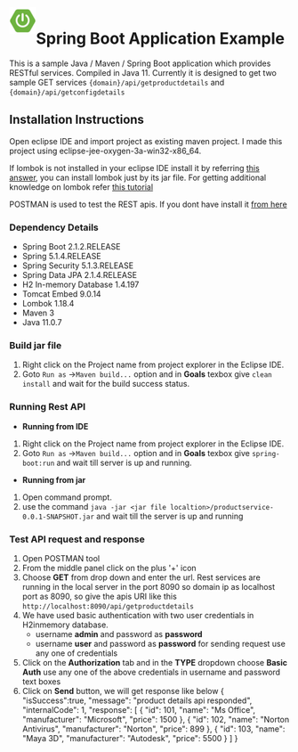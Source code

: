 <img align="left" width="48" height="48" src="./spring-boot-logo.jpg">

# Spring Boot Application Example
This is a sample Java / Maven / Spring Boot application which provides RESTful services. Compiled in Java 11. Currently it is designed to get two sample GET services `{domain}/api/getproductdetails` and `{domain}/api/getconfigdetails` 

## Installation Instructions
 Open eclipse IDE and import project as existing maven project. I made this project using eclipse-jee-oxygen-3a-win32-x86_64.
  
  If lombok is not installed in your eclipse IDE install it by referring [this answer](https://stackoverflow.com/a/22332248/4130569), you can install lombok just by its jar file. For getting additional knowledge on lombok refer [this tutorial](https://www.vogella.com/tutorials/Lombok/article.html)

POSTMAN is used to test the REST apis. If you dont have install it [from here](https://www.postman.com/downloads/) 

### Dependency Details
- Spring Boot 2.1.2.RELEASE
- Spring 5.1.4.RELEASE
- Spring Security 5.1.3.RELEASE
- Spring Data JPA 2.1.4.RELEASE
- H2 In-memory Database 1.4.197
- Tomcat Embed 9.0.14
- Lombok 1.18.4
- Maven 3
- Java 11.0.7

### Build jar file
1. Right click on the Project name from project explorer in the Eclipse IDE.
2. Goto `Run as` ->`Maven build...` option and in **Goals** texbox give `clean install` and wait for the build success status.

### Running Rest API
- **Running from IDE**
1. Right click on the Project name from project explorer in the Eclipse IDE.
2. Goto `Run as` ->`Maven build...` option and in **Goals** texbox give `spring-boot:run` and wait till server is up and running.
- **Running from jar**
1. Open command prompt.
2. use the command `java -jar <jar file localtion>/productservice-0.0.1-SNAPSHOT.jar` and wait till the server is up and running


### Test API request and response
1. Open POSTMAN tool
2. From the middle panel click on the plus '+' icon
3. Choose **GET** from drop down and enter the url. Rest services are running in the local server in the port 8090 so domain ip as localhost port as 8090, so give the apis URI like this `http://localhost:8090/api/getproductdetails`
4.  We have used basic authentication with two user credentials in H2inmemory database.
	+ username  **admin** and password as **password**
	+ username **user** and password as **password**
for sending request use any one of credentials
5. Click on the **Authorization** tab and in the **TYPE** dropdown choose **Basic Auth** use any one of the above credentials in username and password text boxes
6. Click on **Send** button, we will get response like below
 		{ 
		"isSuccess":true,
		"message": "product details api responded",
		"internalCode": 1,
		"response": [
				{
				"id": 101,
				"name": "Ms Office",
				"manufacturer": "Microsoft",
				"price": 1500
				},
				{
				"id": 102,
				"name": "Norton Antivirus",
				"manufacturer": "Norton",
				"price": 899
				},
				{
				"id": 103,
				"name": "Maya 3D",
				"manufacturer": "Autodesk",
				"price": 5500
				}
			]
		}


